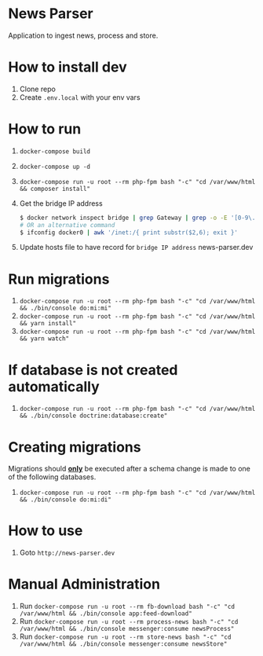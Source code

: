 # News Parser

Application to ingest news, process and store.

# How to install dev
1. Clone repo
2. Create `.env.local` with your env vars

# How to run
1. `docker-compose build`
2. `docker-compose up -d`
3. `docker-compose run -u root --rm php-fpm bash "-c" "cd /var/www/html && composer install"`

4. Get the bridge IP address
    ```sh
    $ docker network inspect bridge | grep Gateway | grep -o -E '[0-9\.]+'
    # OR an alternative command
    $ ifconfig docker0 | awk '/inet:/{ print substr($2,6); exit }'
    ```
5. Update hosts file to have record for `bridge IP address` news-parser.dev
# Run migrations
1. `docker-compose run -u root --rm php-fpm bash "-c" "cd /var/www/html && ./bin/console do:mi:mi"`
2. `docker-compose run -u root --rm php-fpm bash "-c" "cd /var/www/html && yarn install"`
3. `docker-compose run -u root --rm php-fpm bash "-c" "cd /var/www/html && yarn watch"`

# If database is not created automatically
1. `docker-compose run -u root --rm php-fpm bash "-c" "cd /var/www/html && ./bin/console doctrine:database:create"`

# Creating migrations
Migrations should <u><b>only</b></u> be executed after a schema change is made to one of the following databases.

1. `docker-compose run -u root --rm php-fpm bash "-c" "cd /var/www/html && ./bin/console do:mi:di"`

# How to use

1. Goto `http://news-parser.dev`

# Manual Administration
1. Run `docker-compose run -u root --rm fb-download bash "-c" "cd /var/www/html && ./bin/console app:feed-download"`
2. Run `docker-compose run -u root --rm process-news bash "-c" "cd /var/www/html && ./bin/console messenger:consume newsProcess"`
3. Run `docker-compose run -u root --rm store-news bash "-c" "cd /var/www/html && ./bin/console messenger:consume newsStore"`
